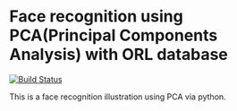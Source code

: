 # Face recognition using PCA(Principal Components Analysis) with ORL database

[![Build Status](https://travis-ci.org/SilvesterHsu/PCA_ORL_Python.svg?branch=master)](https://travis-ci.org/SilvesterHsu/PCA_ORL_Python)

This is a face recognition illustration using PCA via python.



